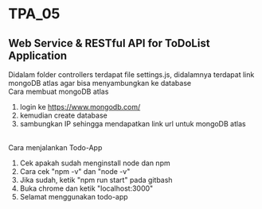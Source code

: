 # TPA_05
## Web Service & RESTful API for ToDoList Application
Didalam folder controllers terdapat file settings.js, didalamnya terdapat link mongoDB atlas agar bisa menyambungkan ke database
<br> Cara membuat mongoDB atlas
1. login ke https://www.mongodb.com/
2. kemudian create database
3. sambungkan IP sehingga mendapatkan link url untuk mongoDB atlas

<br> Cara menjalankan Todo-App
1. Cek apakah sudah menginstall node dan npm
2. Cara cek "npm -v" dan "node -v"
3. Jika sudah, ketik "npm run start" pada gitbash
4. Buka chrome dan ketik "localhost:3000"
5. Selamat menggunakan todo-app
